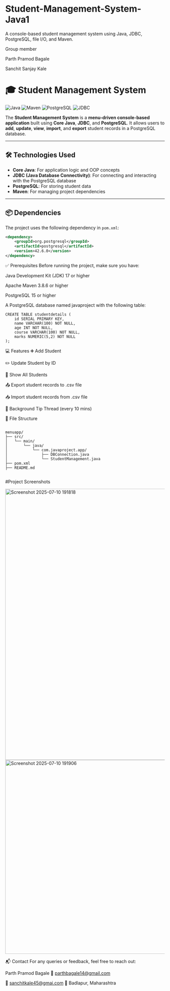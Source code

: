 # Student-Management-System-Java1
A console-based student management system using Java, JDBC, PostgreSQL, file I/O, and Maven.


Group member


Parth Pramod Bagale


Sanchit Sanjay Kale
# 🎓 Student Management System

![Java](https://img.shields.io/badge/Java-17-blue) 
![Maven](https://img.shields.io/badge/Maven-3.8.6-orange)
![PostgreSQL](https://img.shields.io/badge/PostgreSQL-15-blue)
![JDBC](https://img.shields.io/badge/JDBC-4.2-green)

The **Student Management System** is a **menu-driven console-based application** built using **Core Java**, **JDBC**, and **PostgreSQL**. It allows users to **add**, **update**, **view**, **import**, and **export** student records in a PostgreSQL database.

---

## 🛠 Technologies Used

- **Core Java**: For application logic and OOP concepts
- **JDBC (Java Database Connectivity)**: For connecting and interacting with the PostgreSQL database
- **PostgreSQL**: For storing student data
- **Maven**: For managing project dependencies

---

## 📦 Dependencies

The project uses the following dependency in `pom.xml`:

```xml
<dependency>
    <groupId>org.postgresql</groupId>
    <artifactId>postgresql</artifactId>
    <version>42.6.0</version>
</dependency>
```
✅ Prerequisites
Before running the project, make sure you have:

Java Development Kit (JDK) 17 or higher

Apache Maven 3.8.6 or higher

PostgreSQL 15 or higher

A PostgreSQL database named javaproject with the following table:
```
CREATE TABLE studentdetails (
    id SERIAL PRIMARY KEY,
    name VARCHAR(100) NOT NULL,
    age INT NOT NULL,
    course VARCHAR(100) NOT NULL,
    marks NUMERIC(5,2) NOT NULL
);
```
💻 Features
➕ Add Student

✏️ Update Student by ID

📃 Show All Students

📤 Export student records to .csv file

📥 Import student records from .csv file

🧵 Background Tip Thread (every 10 mins)


📁 File Structure

```

menuapp/
├── src/
│   └── main/
│       └── java/
│           └── com.javaproject.app/
│               ├── DBConnection.java
│               └── StudentManagement.java
├── pom.xml
├── README.md


```
#Project Screenshots


<img width="1859" height="854" alt="Screenshot 2025-07-10 191818" src="https://github.com/user-attachments/assets/26797e55-355c-45ee-9527-abd93edbe33b" />



<img width="1853" height="611" alt="Screenshot 2025-07-10 191906" src="https://github.com/user-attachments/assets/e9860962-7483-458b-ac9a-4d103a826608" />


📬 Contact
For any queries or feedback, feel free to reach out:

Parth Pramod Bagale
📧 parthbagale14@gmail.com

📧 sanchitkale45@gmai.com
📍 Badlapur, Maharashtra





